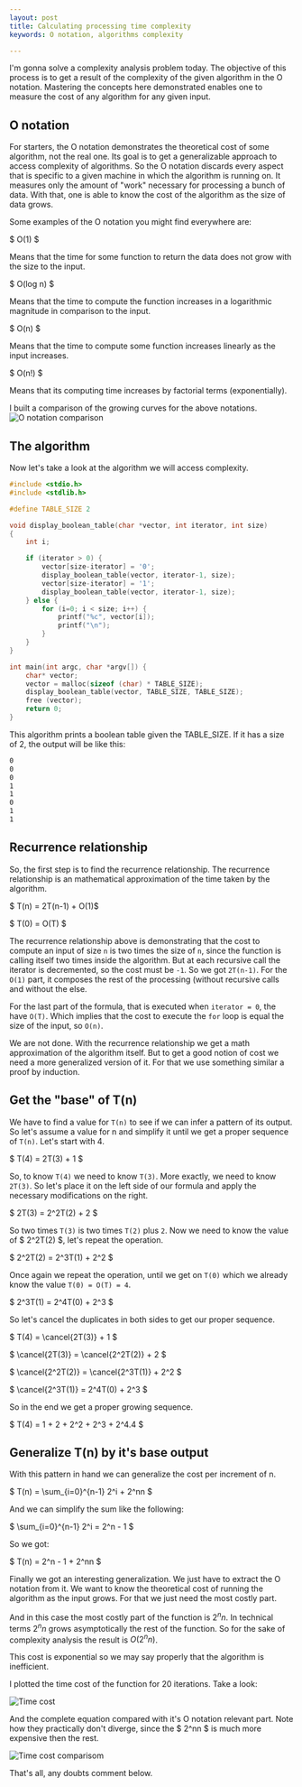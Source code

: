 ```yaml
---
layout: post
title: Calculating processing time complexity
keywords: O notation, algorithms complexity

---
```


I'm gonna solve a complexity analysis problem today. The objective of
this process is to get a result of the complexity of the given algorithm
in the O notation. Mastering the concepts here demonstrated enables one
to measure the cost of any algorithm for any given input.

## O notation

For starters, the O notation demonstrates the theoretical cost of some
algorithm, not the real one. Its goal is to get a generalizable approach
to access complexity of algorithms. So the O notation discards every
aspect that is specific to a given machine in which the algorithm
is running on. It measures only the amount of "work" necessary for
processing a bunch of data. With that, one is able to know the cost of
the algorithm as the size of data grows.

Some examples of the O notation you might find everywhere are:

$ O(1) $

Means that the time for some function to return the data does not grow
with the size to the input.


$ O(log  n) $

Means that the time to compute the function increases in
a logarithmic magnitude in comparison to the input.

$ O(n) $


Means that the time to compute some function increases
linearly as the input increases.

$ O(n!) $


Means that its computing time increases by factorial terms
(exponentially).


I built a comparison of the growing curves for the above
notations.
![O notation comparison](http://i.imgur.com/2Yl0XjB.png)


## The algorithm

Now let's take a look at the algorithm we will access complexity.

```c
#include <stdio.h>
#include <stdlib.h>

#define TABLE_SIZE 2

void display_boolean_table(char *vector, int iterator, int size)
{
    int i;

    if (iterator > 0) {
        vector[size-iterator] = '0';
        display_boolean_table(vector, iterator-1, size);
        vector[size-iterator] = '1';
        display_boolean_table(vector, iterator-1, size);
    } else {
        for (i=0; i < size; i++) {
            printf("%c", vector[i]);
            printf("\n");
        }
    }
}

int main(int argc, char *argv[]) {
    char* vector;
    vector = malloc(sizeof (char) * TABLE_SIZE);
    display_boolean_table(vector, TABLE_SIZE, TABLE_SIZE);
    free (vector);
    return 0;
}
```

This algorithm prints a boolean table given the TABLE_SIZE.
If it has a size of 2, the output will be like this:

```sh
0
0
0
1
1
0
1
1

```


## Recurrence relationship

So, the first step is to find the recurrence relationship. The
recurrence relationship is an mathematical approximation of the
time taken by the algorithm.

$ T(n)  = 2T(n-1) + O(1)$

$ T(0)  = O(T) $

The recurrence relationship above is demonstrating that the
cost to compute an input of size `n` is two times the size of `n`,
since the function is calling itself two times
inside the algorithm. But at each recursive call the iterator is
decremented, so the cost must be `-1`. So we got `2T(n-1)`. For the
`O(1)` part, it composes the rest of the processing
(without recursive calls and without the else.

For the last part of the formula, that is executed when `iterator =
0`, the have `O(T)`. Which implies that the cost to execute the
`for` loop  is equal the size of the input, so `O(n)`.

We are not done. With the recurrence relationship we get a math
approximation of the algorithm itself. But to get a good notion of cost
we need a more generalized version of it. For that we use something
similar a proof by induction.

## Get the "base" of T(n)

We have to find a value for `T(n)` to see if we can infer a
pattern of its output. So let's assume a value for n and
simplify it until we get a proper sequence of `T(n)`. Let's start
with 4.

$ T(4) = 2T(3) + 1 $

So, to know `T(4)` we need to know `T(3)`. More exactly, we need
to know `2T(3)`. So let's place it on the left side of our formula
and apply the necessary modifications on the right.

$ 2T(3) = 2^2T(2) + 2 $

So two times `T(3)` is two times `T(2)` plus `2`. Now we need to
know the value of $ 2^2T(2) $, let's repeat the operation.

$ 2^2T(2) = 2^3T(1) + 2^2 $


Once again we repeat the operation, until we get on `T(0)` which
we already know the value `T(0) = O(T) = 4`.

$ 2^3T(1) = 2^4T(0) + 2^3 $


So let's cancel the duplicates in both sides to get our proper
sequence.

$ T(4) = \cancel{2T(3)} + 1 $

$ \cancel{2T(3)} = \cancel{2^2T(2)} + 2 $

$ \cancel{2^2T(2)} = \cancel{2^3T(1)} + 2^2 $

$ \cancel{2^3T(1)} = 2^4T(0) + 2^3 $


So in the end we get a proper growing sequence.

$ T(4) = 1 + 2 + 2^2 + 2^3 + 2^4.4 $

Generalize T(n) by it's base output
-----------------------------------

With this pattern in hand we can generalize the cost per increment of n.

$ T(n) = \sum_{i=0}^{n-1} 2^i  + 2^nn $

And we can simplify the sum like the following:

$  \sum_{i=0}^{n-1} 2^i  = 2^n - 1 $


So we got:

$ T(n) = 2^n - 1  + 2^nn $

Finally we got an interesting generalization. We just have to extract
the O notation from it. We want to know the theoretical cost of running
the algorithm as the input grows. For that we just need the most costly
part.

And in this case the most costly part of the function is $2^nn$.
In technical terms $2^nn$ grows asymptotically the rest of the
function. So for the sake of complexity analysis the result is $O(2^nn)$.

This cost is exponential so we may say properly that the algorithm is
inefficient.

I plotted the time cost of the function for 20 iterations. Take a
look:

![Time cost](http://i.imgur.com/t4FgDpc.png)

And the complete equation compared with it's O notation relevant
part. Note how they practically don't diverge, since the $ 2^nn $
is much more expensive then the rest.

![Time cost comparisom](http://i.imgur.com/XJNhb2d.png)


That's all, any doubts comment below.
